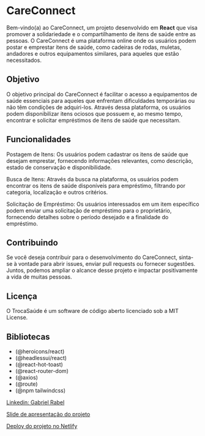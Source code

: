 # CareConnect
Bem-vindo(a) ao CareConnect, um projeto desenvolvido em **React** que visa promover a solidariedade e o compartilhamento de itens de saúde entre as pessoas. O CareConnect é uma plataforma online onde os usuários podem postar e emprestar itens de saúde, como cadeiras de rodas, muletas, andadores e outros equipamentos similares, para aqueles que estão necessitados.

## Objetivo
O objetivo principal do CareConnect é facilitar o acesso a equipamentos de saúde essenciais para aqueles que enfrentam dificuldades temporárias ou não têm condições de adquiri-los. Através dessa plataforma, os usuários podem disponibilizar itens ociosos que possuem e, ao mesmo tempo, encontrar e solicitar empréstimos de itens de saúde que necessitam.

## Funcionalidades
Postagem de Itens: Os usuários podem cadastrar os itens de saúde que desejam emprestar, fornecendo informações relevantes, como descrição, estado de conservação e disponibilidade.

Busca de Itens: Através da busca na plataforma, os usuários podem encontrar os itens de saúde disponíveis para empréstimo, filtrando por categoria, localização e outros critérios.

Solicitação de Empréstimo: Os usuários interessados em um item específico podem enviar uma solicitação de empréstimo para o proprietário, fornecendo detalhes sobre o período desejado e a finalidade do empréstimo.

## Contribuindo
Se você deseja contribuir para o desenvolvimento do CareConnect, sinta-se à vontade para abrir issues, enviar pull requests ou fornecer sugestões. Juntos, podemos ampliar o alcance desse projeto e impactar positivamente a vida de muitas pessoas.

## Licença
O TrocaSaúde é um software de código aberto licenciado sob a MIT License.

## Bibliotecas

- (@heroicons/react)
- (@headlessui/react)
- (@react-hot-toast)
- (@react-router-dom)
- (@axios)
- (@route)
- (@npm tailwindcss)

[Linkedin: Gabriel Rabel](https://www.linkedin.com/in/gabrielrabel/)

[Slide de apresentação do projeto](https://gamma.app/public/CareConnect-Um-Projeto-React-HTML-e-Javascript-gzua0iazvrfwr8s)

[Deploy do projeto no Netlify](https://careconnect1.netlify.app/)
